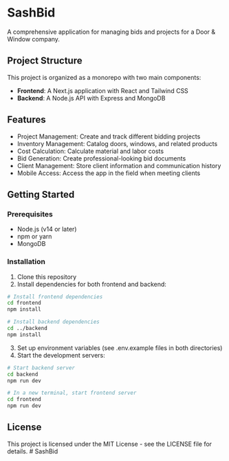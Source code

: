 # SashBid

A comprehensive application for managing bids and projects for a Door & Window company.

## Project Structure

This project is organized as a monorepo with two main components:

- **Frontend**: A Next.js application with React and Tailwind CSS
- **Backend**: A Node.js API with Express and MongoDB

## Features

- Project Management: Create and track different bidding projects
- Inventory Management: Catalog doors, windows, and related products
- Cost Calculation: Calculate material and labor costs
- Bid Generation: Create professional-looking bid documents
- Client Management: Store client information and communication history
- Mobile Access: Access the app in the field when meeting clients

## Getting Started

### Prerequisites

- Node.js (v14 or later)
- npm or yarn
- MongoDB

### Installation

1. Clone this repository
2. Install dependencies for both frontend and backend:

```bash
# Install frontend dependencies
cd frontend
npm install

# Install backend dependencies
cd ../backend
npm install
```

3. Set up environment variables (see .env.example files in both directories)
4. Start the development servers:

```bash
# Start backend server
cd backend
npm run dev

# In a new terminal, start frontend server
cd frontend
npm run dev
```

## License

This project is licensed under the MIT License - see the LICENSE file for details. # SashBid
